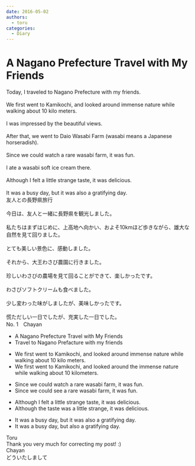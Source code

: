 ```yaml
---
date: 2016-05-02
authors:
  - toru
categories:
  - Diary
---
```


<h1 id="subject_show">A Nagano Prefecture Travel with My Friends</h1>
<div class="date" hidden>May 2, 2016 23:34</div>
<div id="post"><div id="body_show_ori">
Today, I traveled to Nagano Prefecture with my friends.<br/><br/>We first went to Kamikochi, and looked around immense nature while walking about 10 kilo meters.<br/><br/>I was impressed by the beautiful views.<br/><br/>After that, we went to Daio Wasabi Farm (wasabi means a Japanese horseradish).<br/><br/>Since we could watch a rare wasabi farm, it was fun.<br/><br/>I ate a wasabi soft ice cream there.<br/><br/>Although I felt a little strange taste, it was delicious.<br/><br/>It was a busy day, but it was also a gratifying day.
</div></div>

<!-- more -->

<div id="post_ja"><div id="body_show_mo">
友人との長野県旅行<br/><br/>今日は、友人と一緒に長野県を観光しました。<br/><br/>私たちはまずはじめに、上高地へ向かい、およそ10kmほど歩きながら、雄大な自然を見て回りました。<br/><br/>とても美しい景色に、感動しました。<br/><br/>それから、大王わさび農園に行きました。<br/><br/>珍しいわさびの農場を見て回ることができて、楽しかったです。<br/><br/>わさびソフトクリームも食べました。<br/><br/>少し変わった味がしましたが、美味しかったです。<br/><br/>慌ただしい一日でしたが、充実した一日でした。
</div></div>
<div id="block"><div class="first_name"> No. 1　<span class="just_name">Chayan</span></div><div id="block2">
<ul class="correction_field">
<li class="incorrect">A Nagano Prefecture Travel with My Friends</li>
<li class="corrected correct">
Travel to Nagano Prefacture with my friends
</li>
</ul>
<ul class="correction_field">
<li class="incorrect">We first went to Kamikochi, and looked around immense nature while walking about 10 kilo meters.</li>
<li class="corrected correct">
We first went to Kamikochi, and looked around the immense nature while walking about 10 kilometers.
</li>
</ul>
<ul class="correction_field">
<li class="incorrect">Since we could watch a rare wasabi farm, it was fun.</li>
<li class="corrected correct">
Since we could see a rare wasabi farm, it was fun.
</li>
</ul>
<ul class="correction_field">
<li class="incorrect">Although I felt a little strange taste, it was delicious.</li>
<li class="corrected correct">
Although the taste was a little strange, it was delicious.
</li>
</ul>
<ul class="correction_field">
<li class="incorrect">It was a busy day, but it was also a gratifying day.</li>
<li class="corrected correct">
It was a busy day, but also a gratifying day.
</li>
</ul>
</div><div class="name"><span class="just_name">Toru</span><br>
Thank you very much for correcting my post! :)
</div>
<div class="name"><span class="just_name">Chayan</span><br>
どういたしまして
</div>
</div>
